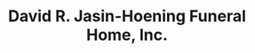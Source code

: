 ---
title: "David R. Jasin-Hoening Funeral Home, Inc."
url: /toledo/david-r-jasin-hoening-funeral-home-inc/
shop: Bestattungen
---